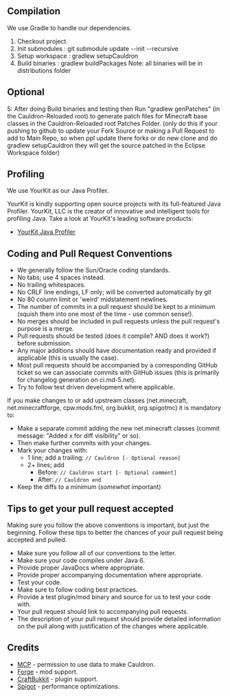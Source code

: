 Compilation
-----------

We use Gradle to handle our dependencies.

1. Checkout project.
2. Init submodules : git submodule update --init --recursive
3. Setup workspace : gradlew setupCauldron
4. Build binaries  : gradlew buildPackages
Note: all binaries will be in distributions folder

Optional
---------
5: After doing Build binaries and testing then Run "gradlew genPatches" (in the Cauldron-Reloaded root) to generate patch files for Minecraft base classes in the Cauldron-Reloaded root Patches Folder. (only do this if your pushing to github to update your Fork Source or making a Pull Request to add to Main Repo, so when ppl update there forks or do new clone and do gradlew setupCauldron they will get the source patched in the Eclipse Workspace folder) 

Profiling
---------

We use YourKit as our Java Profiler.

YourKit is kindly supporting open source projects with its full-featured Java Profiler.
YourKit, LLC is the creator of innovative and intelligent tools for profiling
Java. Take a look at YourKit's leading software products:
* [YourKit Java Profiler](http://www.yourkit.com/java/profiler/index.jsp)


Coding and Pull Request Conventions
-----------

* We generally follow the Sun/Oracle coding standards.
* No tabs; use 4 spaces instead.
* No trailing whitespaces.
* No CRLF line endings, LF only; will be converted automatically by git
* No 80 column limit or 'weird' midstatement newlines.
* The number of commits in a pull request should be kept to a minimum (squish them into one most of the time - use common sense!).
* No merges should be included in pull requests unless the pull request's purpose is a merge.
* Pull requests should be tested (does it compile? AND does it work?) before submission.
* Any major additions should have documentation ready and provided if applicable (this is usually the case).
* Most pull requests should be accompanied by a corresponding GitHub ticket so we can associate commits with GitHub issues (this is primarily for changelog generation on ci.md-5.net).
* Try to follow test driven development where applicable.

If you make changes to or add upstream classes (net.minecraft, net.minecraftforge, cpw.mods.fml, org.bukkit, org.spigotmc) it is mandatory to:

* Make a separate commit adding the new net.minecraft classes (commit message: "Added x for diff visibility" or so).
* Then make further commits with your changes.
* Mark your changes with:
    * 1 line; add a trailing: `// Cauldron [- Optional reason]`
    * 2+ lines; add
        * Before: `// Cauldron start [- Optional comment]`
        * After: `// Cauldron end`
* Keep the diffs to a minimum (*somewhat* important)

Tips to get your pull request accepted
-----------
Making sure you follow the above conventions is important, but just the beginning. Follow these tips to better the chances of your pull request being accepted and pulled.

* Make sure you follow all of our conventions to the letter.
* Make sure your code compiles under Java 6.
* Provide proper JavaDocs where appropriate.
* Provide proper accompanying documentation where appropriate.
* Test your code.
* Make sure to follow coding best practices.
* Provide a test plugin/mod binary and source for us to test your code with.
* Your pull request should link to accompanying pull requests.
* The description of your pull request should provide detailed information on the pull along with justification of the changes where applicable.

Credits
-------

* [MCP](http://mcp.ocean-labs.de) - permission to use data to make Cauldron.
* [Forge](http://www.minecraftforge.net) - mod support.
* [CraftBukkit](http://bukkit.org) - plugin support.
* [Spigot](http://www.spigotmc.org) - performance optimizations.
